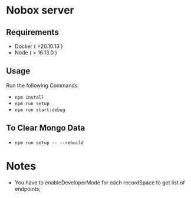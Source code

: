 # Nobox server

## Requirements
- Docker ( >20.10.13 )
- Node ( > 16.13.0 )

## Usage
Run the following Commands
- `npm install`
- `npm run setup`
- `npm run start:debug`

## To Clear Mongo Data
- `npm run setup -- --rebuild`
# Notes
- You have to enableDeveloperMode for each recordSpace to get list of endpoints;